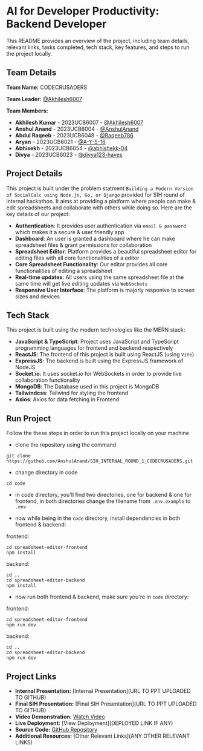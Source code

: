 # AI for Developer Productivity: Backend Developer

This README provides an overview of the project, including team details, relevant links, tasks completed, tech stack, key features, and steps to run the project locally.

## Team Details

**Team Name:** CODECRUSADERS

**Team Leader:** [@Akhilesh6007](https://github.com/Akhilesh6007)

**Team Members:**

- **Akhilesh Kumar** - 2023UCB6007 - [@Akhilesh6007](https://github.com/Akhilesh6007)
- **Anshul Anand** - 2023UCB6004 - [@AnshulAnand](https://github.com/AnshulAnand)
- **Abdul Raqeeb** - 2023UCB6048 - [@Raqeeb786](https://github.com/Raqeeb786)
- **Aryan** - 2023UCB6021 - [@A-Y-S-16](https://github.com/A-Y-S-16)
- **Abhisekh** - 2023UCB6054 - [@abhishekk-04](https://github.com/abhishekk-04)
- **Divya** - 2023UCB6023 - [@divya123-haves](https://github.com/divya123-haves)

## Project Details

This project is built under the problem statment `Building a Modern Version of SocialCalc using Node.js, Go, or Django` provided for SIH round of internal hackathon. It aims at providing a platform where people can make & edit spreadsheets and collaborate with others while doing so. Here are the key details of our project:

- **Authentication**: It provides user authentication via `email & password` which makes it a secure & user friendly app
- **Dashboard**: An user is granted a dashboard where he can make spreadsheet files & grant permissions for collaboration
- **Spreadsheet Editor**: Platform provides a beautiful spreadsheet editor for editing files with all core functionalities of a editor
- **Core Spreadsheet Functionality**: Our editor provides all core functionalities of editing a spreadsheet
- **Real-time updates**: All users using the same spreadsheet file at the same time will get live editing updates via `WebSockets`
- **Responsive User Interface**: The platform is majorly responive to screen sizes and devices

## Tech Stack

This project is built using the modern technologies like the MERN stack:

- **JavaScript & TypeScript**: Project uses JavaScript and TypeScript programming languages for frontend and backend respectively
- **ReactJS**: The frontend of this project is built using ReactJS (using `Vite`)
- **ExpressJS**: The backend is built using the ExpressJS framework of NodeJS
- **Socket.io**: It uses socket.io for WebSockets in order to provide live collaboration functionality
- **MongoDB**: The Database used in this project is MongoDB
- **Tailwindcss**: Tailwind for styling the frontend
- **Axios**: Axios for data fetching in Frontend

## Run Project

Follow the these steps in order to run this project locally on your machine

- clone the repository using the command

```
git clone https://github.com/AnshulAnand/SIH_INTERNAL_ROUND_1_CODECRUSADERS.git
```

- change directory in code

```
cd code
```

- in code directory, you'll find two directories, one for backend & one for frontend, in both directories change the filename from `.env.example` to `.env`

- now while being in the `code` directory, install dependencies in both frontend & backend:

frontend:

```
cd spreadsheet-editor-frontend
npm install
```

backend:

```
cd ..
cd spreadsheet-editor-backend
npm install
```

- now run both frontend & backend, make sure you're in `code` directory:

frontend:

```
cd spreadsheet-editor-frontend
npm run dev
```

backend:

```
cd ..
cd spreadsheet-editor-backend
npm run dev
```

## Project Links

- **Internal Presentation:** [Internal Presentation](URL TO PPT UPLOADED TO GITHUB)
- **Final SIH Presentation:** [Final SIH Presentation](URL TO PPT UPLOADED TO GITHUB)
- **Video Demonstration:** [Watch Video](https://youtu.be/2ii-CUJYWzM?si=VnFh0mYLvzeGncDH)
- **Live Deployment:** [View Deployment](DEPLOYED LINK IF ANY)
- **Source Code:** [GitHub Repository](code)
- **Additional Resources:** [Other Relevant Links](ANY OTHER RELEVANT LINKS)

